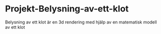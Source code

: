 # Projekt-Belysning-av-ett-klot
Belysning av ett klot är en 3d rendering med hjälp av en matematisk modell av ett klot
